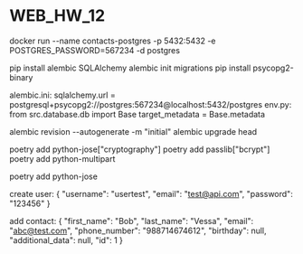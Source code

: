 # WEB_HW_12

docker run --name contacts-postgres -p 5432:5432 -e POSTGRES_PASSWORD=567234 -d postgres

pip install alembic SQLAlchemy
alembic init migrations
pip install psycopg2-binary

alembic.ini:
    sqlalchemy.url = postgresql+psycopg2://postgres:567234@localhost:5432/postgres
env.py:
    from src.database.db import Base
    target_metadata = Base.metadata

alembic revision --autogenerate -m "initial"
alembic upgrade head

poetry add python-jose["cryptography"]
poetry add passlib["bcrypt"]
poetry add python-multipart

poetry add python-jose

create user:
{
  "username": "usertest",
  "email": "test@api.com",
  "password": "123456"
}

add contact:
{
    "first_name": "Bob",
    "last_name": "Vessa",
    "email": "abc@test.com",
    "phone_number": "988714674612",
    "birthday": null,
    "additional_data": null,
    "id": 1
}

